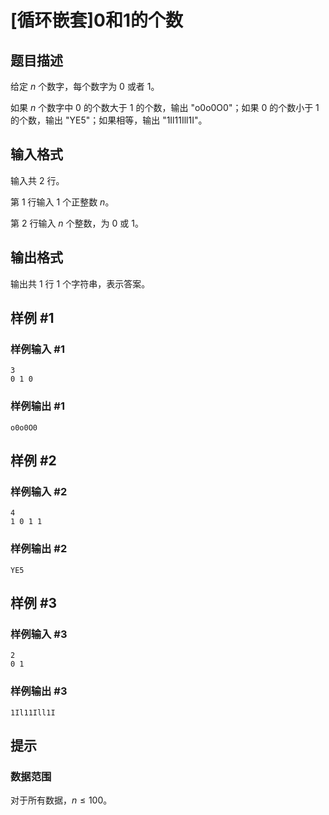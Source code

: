 # [循环嵌套]0和1的个数

## 题目描述

给定 $n$ 个数字，每个数字为 $0$ 或者 $1$。

如果 $n$ 个数字中 $0$ 的个数大于 $1$ 的个数，输出 "o0o0O0"；如果 $0$ 的个数小于 $1$ 的个数，输出 "YE5"；如果相等，输出 "1Il11Ill1I"。

## 输入格式

输入共 $2$ 行。

第 $1$ 行输入 $1$ 个正整数 $n$。

第 $2$ 行输入 $n$ 个整数，为 $0$ 或 $1$。

## 输出格式

输出共 $1$ 行 $1$ 个字符串，表示答案。

## 样例 #1

### 样例输入 #1

```
3
0 1 0
```

### 样例输出 #1

```
o0o0O0
```

## 样例 #2

### 样例输入 #2

```
4
1 0 1 1
```

### 样例输出 #2

```
YE5
```

## 样例 #3

### 样例输入 #3

```
2
0 1
```

### 样例输出 #3

```
1Il11Ill1I
```

## 提示

### 数据范围

对于所有数据，$n\leq 100$。